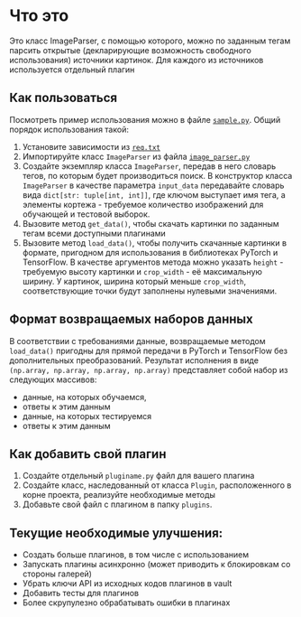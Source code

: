 # Что это

Это класс ImageParser, с помощью которого, можно по заданным тегам 
парсить открытые (декларирующие возможность свободного использования) 
источники картинок. 
Для каждого из источников используется отдельный плагин 

## Как пользоваться

Посмотреть пример использования можно в файле [`sample.py`]().
Общий порядок использования такой:

1. Установите зависимости из [`req.txt`]()
2. Импортируйте класс `ImageParser` из файла [`image_parser.py`]()
3. Создайте экземпляр класса `ImageParser`, передав в него словарь тегов, 
по которым будет производиться поиск.
В конструктор класса `ImageParser` в качестве параметра 
`input_data` передавайте словарь вида  `dict[str: tuple[int, int]]`,
где ключом выступает имя тега, а элементы кортежа - требуемое 
количество изображений для обучающей и тестовой выборок.
4. Вызовите метод `get_data()`, чтобы скачать картинки по заданным тегам
всеми доступными плагинами
5. Вызовите метод `load_data()`, чтобы получить скачанные картинки в формате,
пригодном для использования в библиотеках PyTorch и TensorFlow.
В качестве аргументов метода можно указать `height` - 
требуемую высоту картинки и `crop_width` - её максимальную ширину.
У картинок, ширина который меньше `crop_width`, соответствующие точки
будут заполнены нулевыми значениями.

## Формат возвращаемых наборов данных

В соответствии с требованиями данные, возвращаемые методом `load_data()`
пригодны для прямой передачи в PyTorch и TensorFlow без дополнительных 
преобразований.
Результат исполнения в виде `(np.array, np.array, np.array, np.array)` 
представляет собой набор из следующих массивов:

- данные, на которых обучаемся, 
- ответы к этим данным
- данные, на которых тестируемся
- ответы к этим данным

## Как добавить свой плагин

1. Создайте отдельный `pluginame.py` файл для вашего плагина 
2. Создайте класс, наследованный от класса `Plugin`, расположенного в корне проекта, реализуйте необходимые методы
3. Добавьте свой файл с плагином в папку `plugins`. 

## Текущие необходимые улучшения:

- Создать больше плагинов, в том числе с использованием 
- Запускать плагины асинхронно (может приводить к блокировкам со стороны галерей)
- Убрать ключи API из исходных кодов плагинов в vault
- Добавить тесты для плагинов
- Более скрупулезно обрабатывать ошибки в плагинах
